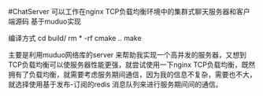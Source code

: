 #ChatServer
可以工作在nginx TCP负载均衡环境中的集群式聊天服务器和客户端源码 基于muduo实现

编译方式
cd build/
rm * -rf
cmake ..
make

主要是利用muduo网络库的server 来帮助我实现一个高并发的服务器，又想到TCP负载均衡可以使服务器性能更强，就尝试使用一下nginx TCP负载均衡，既然拥有了负载均衡，就需要考虑服务期间通信，因为我的信息不复杂，需要也不大，就选择使用基于发布-订阅的redis 消息队列来进行服务期间间的通信。

